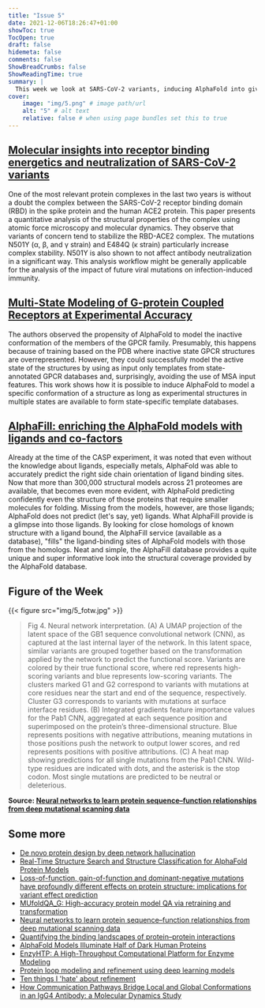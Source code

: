 ```yaml
---
title: "Issue 5"
date: 2021-12-06T18:26:47+01:00
showToc: true
TocOpen: true
draft: false
hidemeta: false
comments: false
ShowBreadCrumbs: false
ShowReadingTime: true
summary: |
  This week we look at SARS-CoV-2 variants, inducing AlphaFold into giving us multiple states, and filling AlphaFold models with small molecules
cover:
    image: "img/5.png" # image path/url
    alt: "5" # alt text
    relative: false # when using page bundles set this to true
---
```



## [Molecular insights into receptor binding energetics and neutralization of SARS-CoV-2 variants](https://doi.org/10.1038/s41467-021-27325-1)

One of the most relevant protein complexes in the last two years is without a doubt the complex between the SARS-CoV-2 receptor binding domain (RBD) in the spike protein and the human ACE2 protein. This paper presents a quantitative analysis of the structural properties of the complex using atomic force microscopy and molecular dynamics. They observe that variants of concern tend to stabilize the RBD-ACE2 complex. The mutations N501Y (α, β, and γ strain) and E484Q (κ strain) particularly increase complex stability. N501Y is also shown to not affect antibody neutralization in a significant way. This analysis workflow might be generally applicable for the analysis of the impact of future viral mutations on infection-induced immunity.

## [Multi-State Modeling of G-protein Coupled Receptors at Experimental Accuracy](https://doi.org/10.1101/2021.11.26.470086)

The authors observed the propensity of AlphaFold to model the inactive conformation of the members of the GPCR family. Presumably, this happens because of training based on the  PDB where inactive state GPCR structures are overrepresented. However, they could successfully model the active state of the structures by using as input only templates from state-annotated GPCR databases and, surprisingly, avoiding the use of MSA input features. This work shows how it is possible to induce AlphaFold to model a specific conformation of a structure as long as experimental structures in multiple states are available to form state-specific template databases. 

## [AlphaFill: enriching the AlphaFold models with ligands and co-factors](https://doi.org/10.1101/2021.11.26.470110)
Already at the time of the CASP experiment, it was noted that even without the knowledge about ligands, especially metals, AlphaFold was able to accurately predict the right side chain orientation of ligand binding sites. Now that more than 300,000 structural models across 21 proteomes are available, that becomes even more evident, with AlphaFold predicting confidently even the structure of those proteins that require smaller molecules for folding. Missing from the models, however, are those ligands; AlphaFold does not predict (let's say, yet) ligands. What AlphaFill provide is a glimpse into those ligands. By looking for close homologs of known structure with a ligand bound, the AlphaFill service (available as a database), "fills" the ligand-binding sites of AlphaFold models with those from the homologs. Neat and simple, the AlphaFill database provides a quite unique and super informative look into the structural coverage provided by the AlphaFold database.


## Figure of the Week
{{< figure src="img/5_fotw.jpg" >}}

> Fig 4.
> Neural network interpretation. (A) A UMAP projection of the latent space of the GB1 sequence convolutional network (CNN), as captured at the last internal layer of the network. In this latent space, similar variants are grouped together based on the transformation applied by the network to predict the functional score. Variants are colored by their true functional score, where red represents high-scoring variants and blue represents low-scoring variants. The clusters marked G1 and G2 correspond to variants with mutations at core residues near the start and end of the sequence, respectively. Cluster G3 corresponds to variants with mutations at surface interface residues. (B) Integrated gradients feature importance values for the Pab1 CNN, aggregated at each sequence position and superimposed on the protein’s three-dimensional structure. Blue represents positions with negative attributions, meaning mutations in those positions push the network to output lower scores, and red represents positions with positive attributions. (C) A heat map showing predictions for all single mutations from the Pab1 CNN. Wild-type residues are indicated with dots, and the asterisk is the stop codon. Most single mutations are predicted to be neutral or deleterious.

**Source: [Neural networks to learn protein sequence–function relationships from deep mutational scanning data](https://doi.org/10.1073/pnas.2104878118)**

## Some more
- [De novo protein design by deep network hallucination](https://doi.org/10.1038/s41586-021-04184-w)
- [Real-Time Structure Search and Structure Classification for AlphaFold Protein Models](https://doi.org/10.1101/2021.10.21.465371)
- [Loss-of-function, gain-of-function and dominant-negative mutations have profoundly different effects on protein structure: implications for variant effect prediction](https://doi.org/10.1101/2021.10.23.465554)
- [MUfoldQA_G: High-accuracy protein model QA via retraining and transformation](https://doi.org/10.1016/j.csbj.2021.11.021)
- [Neural networks to learn protein sequence–function relationships from deep mutational scanning data](https://doi.org/10.1073/pnas.2104878118)
- [Quantifying the binding landscapes of protein–protein interactions](https://doi.org/10.1038/s42004-021-00608-w)
- [AlphaFold Models Illuminate Half of Dark Human Proteins](https://doi.org/10.1101/2021.11.04.467322)
- [EnzyHTP: A High-Throughput Computational Platform for Enzyme Modeling](https://doi.org/10.26434/chemrxiv-2021-f9sf1)
- [Protein loop modeling and refinement using deep learning models](https://doi.org/10.1101/2021.11.03.467148)
- [Ten things I 'hate' about refinement](https://doi.org/10.1107/S2059798321011700)
- [How Communication Pathways Bridge Local and Global Conformations in an IgG4 Antibody: a Molecular Dynamics Study](https://doi.org/10.1101/2021.06.23.449604)
